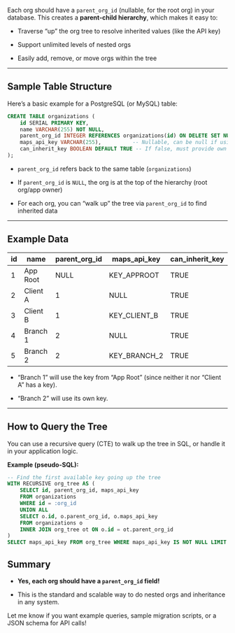 Each org should have a `parent_org_id` (nullable, for the root org) in your database. This creates a **parent-child hierarchy**, which makes it easy to:

- Traverse “up” the org tree to resolve inherited values (like the API key)
    
- Support unlimited levels of nested orgs
    
- Easily add, remove, or move orgs within the tree
    

---

## **Sample Table Structure**

Here’s a basic example for a PostgreSQL (or MySQL) table:
```sql
CREATE TABLE organizations (
    id SERIAL PRIMARY KEY,
    name VARCHAR(255) NOT NULL,
    parent_org_id INTEGER REFERENCES organizations(id) ON DELETE SET NULL,
    maps_api_key VARCHAR(255),          -- Nullable, can be null if using parent's
    can_inherit_key BOOLEAN DEFAULT TRUE -- If false, must provide own key
);

```

- `parent_org_id` refers back to the same table (`organizations`)
    
- If `parent_org_id` is `NULL`, the org is at the top of the hierarchy (root org/app owner)
    
- For each org, you can “walk up” the tree via `parent_org_id` to find inherited data
    

---

## **Example Data**

|id|name|parent_org_id|maps_api_key|can_inherit_key|
|---|---|---|---|---|
|1|App Root|NULL|KEY_APPROOT|TRUE|
|2|Client A|1|NULL|TRUE|
|3|Client B|1|KEY_CLIENT_B|TRUE|
|4|Branch 1|2|NULL|TRUE|
|5|Branch 2|2|KEY_BRANCH_2|TRUE|

- “Branch 1” will use the key from “App Root” (since neither it nor “Client A” has a key).
    
- “Branch 2” will use its own key.
    

---

## **How to Query the Tree**

You can use a recursive query (CTE) to walk up the tree in SQL, or handle it in your application logic.

**Example (pseudo-SQL):**

```sql
-- Find the first available key going up the tree
WITH RECURSIVE org_tree AS (
    SELECT id, parent_org_id, maps_api_key
    FROM organizations
    WHERE id = :org_id
    UNION ALL
    SELECT o.id, o.parent_org_id, o.maps_api_key
    FROM organizations o
    INNER JOIN org_tree ot ON o.id = ot.parent_org_id
)
SELECT maps_api_key FROM org_tree WHERE maps_api_key IS NOT NULL LIMIT 1;

```

## **Summary**

- **Yes, each org should have a `parent_org_id` field!**
    
- This is the standard and scalable way to do nested orgs and inheritance in any system.
    

Let me know if you want example queries, sample migration scripts, or a JSON schema for API calls!